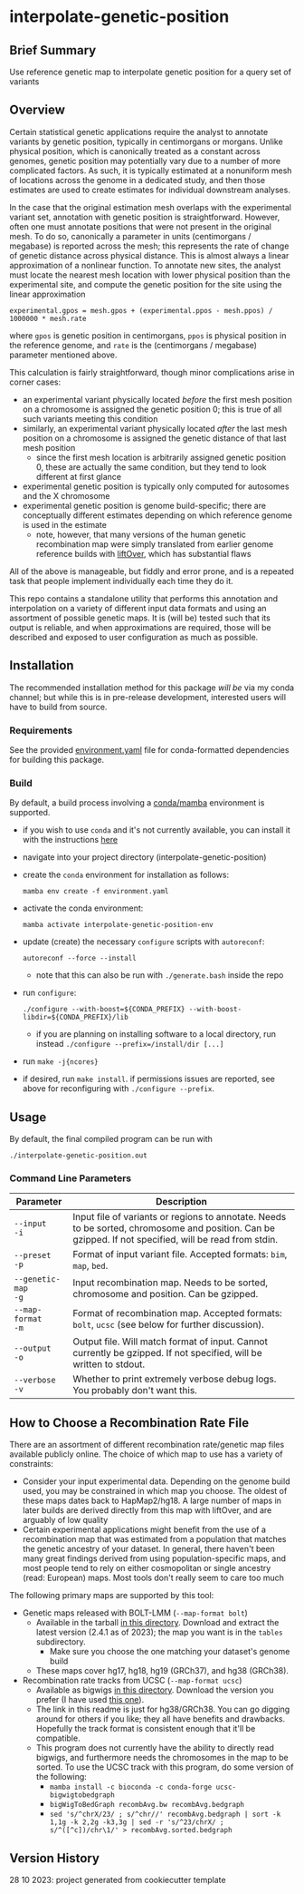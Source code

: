 # interpolate-genetic-position

## Brief Summary

Use reference genetic map to interpolate genetic position for a query set of variants

## Overview

Certain statistical genetic applications require the analyst to annotate variants
by genetic position, typically in centimorgans or morgans. Unlike physical position,
which is canonically treated as a constant across genomes, genetic position may
potentially vary due to a number of more complicated factors. As such, it is typically
estimated at a nonuniform mesh of locations across the genome in a dedicated study,
and then those estimates are used to create estimates for individual downstream analyses.

In the case that the original estimation mesh overlaps with the experimental variant set,
annotation with genetic position is straightforward. However, often one must annotate
positions that were not present in the original mesh. To do so, canonically a parameter
in units (centimorgans / megabase) is reported across the mesh; this represents the rate
of change of genetic distance across physical distance. This is almost always a linear
approximation of a nonlinear function. To annotate new sites, the analyst must locate
the nearest mesh location with lower physical position than the experimental site,
and compute the genetic position for the site using the linear approximation


```
experimental.gpos = mesh.gpos + (experimental.ppos - mesh.ppos) / 1000000 * mesh.rate
```

where `gpos` is genetic position in centimorgans, `ppos` is physical position in the
reference genome, and `rate` is the (centimorgans / megabase) parameter mentioned above.

This calculation is fairly straightforward, though minor complications arise in corner cases:

* an experimental variant physically located *before* the first mesh position on a chromosome
  is assigned the genetic position 0; this is true of all such variants meeting this condition
* similarly, an experimental variant physically located *after* the last mesh position on
  a chromosome is assigned the genetic distance of that last mesh position
  * since the first mesh location is arbitrarily assigned genetic position 0, these are actually
    the same condition, but they tend to look different at first glance
* experimental genetic position is typically only computed for autosomes and the X chromosome
* experimental genetic position is genome build-specific; there are conceptually different
  estimates depending on which reference genome is used in the estimate
  * note, however, that many versions of the human genetic recombination map were
    simply translated from earlier genome reference builds with [liftOver](https://genome.ucsc.edu/cgi-bin/hgLiftOver),
    which has substantial flaws

All of the above is manageable, but fiddly and error prone, and is a repeated task that
people implement individually each time they do it.

This repo contains a standalone utility that performs this annotation and interpolation
on a variety of different input data formats and using an assortment of possible genetic maps.
It is (will be) tested such that its output is reliable, and when approximations are required,
those will be described and exposed to user configuration as much as possible.



## Installation

The recommended installation method for this package _will be_ via my conda channel; but while
this is in pre-release development, interested users will have to build from source.

### Requirements

See the provided [environment.yaml](environment.yaml) file for conda-formatted dependencies for
building this package.

### Build

By default, a build process involving a [conda/mamba](https://mamba.readthedocs.io/en/latest/installation.html) environment is supported.

  - if you wish to use `conda` and it's not currently available, you can install it with the instructions [here](https://mamba.readthedocs.io/en/latest/mamba-installation.html#mamba-install)
  - navigate into your project directory (interpolate-genetic-position)
  - create the `conda` environment for installation as follows:
  
     `mamba env create -f environment.yaml`
  - activate the conda environment:
  
     `mamba activate interpolate-genetic-position-env`
  - update (create) the necessary `configure` scripts with `autoreconf`:
  
     `autoreconf --force --install`
	 
     - note that this can also be run with `./generate.bash` inside the repo
  - run `configure`:
  
	 `./configure --with-boost=${CONDA_PREFIX} --with-boost-libdir=${CONDA_PREFIX}/lib`

	 - if you are planning on installing software to a local directory, run instead `./configure --prefix=/install/dir [...]`
  - run `make -j{ncores}`

  - if desired, run `make install`. if permissions issues are reported, see above for reconfiguring with `./configure --prefix`.
  
## Usage

By default, the final compiled program can be run with

`./interpolate-genetic-position.out`


### Command Line Parameters

|Parameter|Description|
|---|---|
|`--input`<br>`-i`|Input file of variants or regions to annotate. Needs to be sorted, chromosome and position. Can be gzipped. If not specified, will be read from stdin.|
|`--preset`<br>`-p`|Format of input variant file. Accepted formats: `bim`, `map`, `bed`.|
|`--genetic-map`<br>`-g`|Input recombination map. Needs to be sorted, chromosome and position. Can be gzipped.|
|`--map-format`<br>`-m`|Format of recombination map. Accepted formats: `bolt`, `ucsc` (see below for further discussion).|
|`--output`<br>`-o`|Output file. Will match format of input. Cannot currently be gzipped. If not specified, will be written to stdout.|
|`--verbose`<br>`-v`|Whether to print extremely verbose debug logs. You probably don't want this.|


## How to Choose a Recombination Rate File

There are an assortment of different recombination rate/genetic map files available publicly online.
The choice of which map to use has a variety of constraints:

* Consider your input experimental data. Depending on the genome build used, you may be constrained
  in which map you choose. The oldest of these maps dates back to HapMap2/hg18. A large number of maps
  in later builds are derived directly from this map with liftOver, and are arguably of low quality
* Certain experimental applications might benefit from the use of a recombination map that was estimated
  from a population that matches the genetic ancestry of your dataset. In general, there haven't been
  many great findings derived from using population-specific maps, and most people tend to rely on
  either cosmopolitan or single ancestry (read: European) maps. Most tools don't really seem to care too much

The following primary maps are supported by this tool:

* Genetic maps released with BOLT-LMM (`--map-format bolt`)
  * Available in the tarball [in this directory](https://alkesgroup.broadinstitute.org/BOLT-LMM/downloads/). Download
    and extract the latest version (2.4.1 as of 2023); the map you want is in the `tables` subdirectory.
    * Make sure you choose the one matching your dataset's genome build
  * These maps cover hg17, hg18, hg19 (GRCh37), and hg38 (GRCh38).
* Recombination rate tracks from UCSC (`--map-format ucsc`)
  * Available as bigwigs [in this directory](https://hgdownload.soe.ucsc.edu/gbdb/hg38/recombRate/). Download
    the version you prefer (I have used [this one](https://hgdownload.soe.ucsc.edu/gbdb/hg38/recombRate/recombAvg.bw)).
  * The link in this readme is just for hg38/GRCh38. You can go digging around for others if you like; they all
    have benefits and drawbacks. Hopefully the track format is consistent enough that it'll be compatible.
  * This program does not currently have the ability to directly read bigwigs, and furthermore needs the chromosomes
    in the map to be sorted. To use the UCSC track with this program, do some version of the following:
    * `mamba install -c bioconda -c conda-forge ucsc-bigwigtobedgraph`
    * `bigWigToBedGraph recombAvg.bw recombAvg.bedgraph`
    * `sed 's/^chrX/23/ ; s/^chr//' recombAvg.bedgraph | sort -k 1,1g -k 2,2g -k3,3g | sed -r 's/^23/chrX/ ; s/^([^c])/chr\1/' > recombAvg.sorted.bedgraph`



## Version History

28 10 2023: project generated from cookiecutter template
